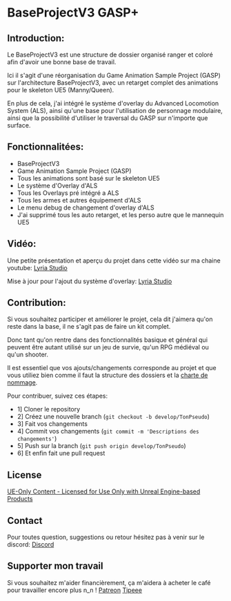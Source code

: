 # BaseProjectV3 GASP+

## Introduction:
Le BaseProjectV3 est une structure de dossier organisé ranger et coloré afin d'avoir une bonne base de travail.

Ici il s'agit d'une réorganisation du Game Animation Sample Project (GASP) sur l'architecture BaseProjectV3, avec
un retarget complet des animations pour le skeleton UE5 (Manny/Queen).

En plus de cela, j'ai intégré le système d'overlay du Advanced Locomotion System (ALS), ainsi qu'une base pour
l'utilisation de personnage modulaire, ainsi que la possibilité d'utiliser le traversal du GASP sur n'importe que surface.

## Fonctionnalitées:
- BaseProjectV3
- Game Animation Sample Project (GASP)
- Tous les animations sont basé sur le skeleton UE5
- Le système d'Overlay d'ALS
- Tous les Overlays pré intégré a ALS
- Tous les armes et autres équipement d'ALS
- Le menu debug de changement d'overlay d'ALS
- J'ai supprimé tous les auto retarget, et les perso autre que le mannequin UE5

## Vidéo:
Une petite présentation et aperçu du projet dans cette vidéo sur ma chaine youtube: [Lyria Studio](https://youtu.be/KGgd7l5As4s)

Mise à jour pour l'ajout du système d'overlay: [Lyria Studio](https://youtu.be/kM4vRaiceUI)

## Contribution:
Si vous souhaitez participer et améliorer le projet, cela dit j'aimera qu'on reste dans la base, il ne s'agit pas de faire un kit complet.

Donc tant qu'on rentre dans des fonctionnalités basique et général qui peuvent être autant utilisé sur un jeu de survie, qu'un RPG médiéval ou qu'un shooter.

Il est essentiel que vos ajouts/changements corresponde au projet et que vous utiliez bien comme il faut la structure des dossiers et la [charte de nommage](https://docs.google.com/document/d/1a8SIlVGqqzxPiAwI2dCA5BdjYYWVSMCU2llDNdNRwGU/edit?tab=t.0).

Pour contribuer, suivez ces étapes:
- 1] Cloner le repository
- 2] Créez une nouvelle branch (`git checkout -b develop/TonPseudo`)
- 3] Fait vos changements
- 4] Commit vos changements (`git commit -m 'Descriptions des changements'`)
- 5] Push sur la branch (`git push origin develop/TonPseudo`)
- 6] Et enfin fait une pull request

## License
[UE-Only Content - Licensed for Use Only with Unreal Engine-based Products](https://www.unrealengine.com/en-US/eula/content)

## Contact
Pour toutes question, suggestions ou retour hésitez pas à venir sur le discord:
[Discord](https://discord.com/invite/BPhEr3kGsg)


## Supporter mon travail
Si vous souhaitez m'aider financièrement, ça m'aidera à acheter le café pour travailler encore plus n_n !
[Patreon](https://www.patreon.com/LyriaStudio)
[Tipeee](https://fr.tipeee.com/lyria-studio/)
